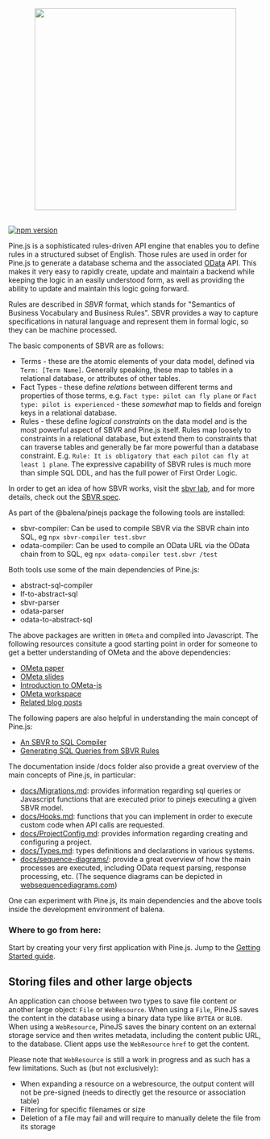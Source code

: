 
<div align="center">
  <img width="400" height="auto" src="https://raw.githubusercontent.com/balena-io/pinejs/master/pinejs.png">
  <br>
  <br>
</div>

[![npm version](https://badge.fury.io/js/@balena%2Fpinejs.svg)](https://badge.fury.io/js/@balena%2Fpinejs)


Pine.js is a sophisticated rules-driven API engine that enables you to define rules in a structured subset of English. Those rules are used in order for Pine.js to generate a database schema and the associated [OData](http://www.odata.org/) API. This makes it very easy to rapidly create, update and maintain a backend while keeping the logic in an easily understood form, as well as providing the ability to update and maintain this logic going forward.

Rules are described in *SBVR* format, which stands for "Semantics of Business Vocabulary and Business Rules". SBVR provides a way to capture specifications in natural language and represent them in formal logic, so they can be machine processed. 

The basic components of SBVR are as follows:

* Terms - these are the atomic elements of your data model, defined via `Term: [Term Name]`. Generally speaking, these map to tables in a relational database, or attributes of other tables.
* Fact Types - these define *relations* between different terms and properties of those terms, e.g. `Fact type: pilot can fly plane` or `Fact type: pilot is experienced` - these *somewhat* map to fields and foreign keys in a relational database.
* Rules - these define *logical constraints* on the data model and is the most powerful aspect of SBVR and Pine.js itself. Rules map loosely to constraints in a relational database, but extend them to constraints that can traverse tables and generally be far more powerful than a database constraint. E.g. `Rule: It is obligatory that each pilot can fly at least 1 plane`. The expressive capability of SBVR rules is much more than simple SQL DDL, and has the full power of First Order Logic.

In order to get an idea of how SBVR works, visit the [sbvr lab](http://www.sbvr.co/), and for more details, check out the [SBVR spec](http://www.omg.org/spec/SBVR/).

As part of the @balena/pinejs package the following tools are installed:

* sbvr-compiler: Can be used to compile SBVR via the SBVR chain into SQL, eg `npx sbvr-compiler test.sbvr`
* odata-compiler: Can be used to compile an OData URL via the OData chain from to SQL, eg `npx odata-compiler test.sbvr /test`

Both tools use some of the main dependencies of Pine.js:

* abstract-sql-compiler
* lf-to-abstract-sql
* sbvr-parser
* odata-parser
* odata-to-abstract-sql

The above packages are written in `OMeta` and compiled into Javascript. The following resources consitute a good starting point in order for someone to get a better understanding of OMeta and the above dependencies:

* [OMeta paper](http://www.tinlizzie.org/~awarth/papers/dls07.pdf)
* [OMeta slides](http://www.tinlizzie.org/ometa/dls07-slides.pdf)
* [Introduction to OMeta-js](http://b-studios.de/ometa-js/)
* [OMeta workspace](http://tinlizzie.org/ometa-js/#OMeta_Tutorial)
* [Related blog posts](http://codeofrob.com/entries/ometa-odata-odear---polishing-it-off.html)

The following papers are also helpful in understanding the main concept of Pine.js:

* [An SBVR to SQL Compiler](http://ceur-ws.org/Vol-649/paper7.pdf)
* [Generating SQL Queries from SBVR Rules](http://link.springer.com/chapter/10.1007%2F978-3-642-16289-3_12)

The documentation inside /docs folder also provide a great overview of the main concepts of Pine.js, in particular:

* [docs/Migrations.md](docs/Migrations.md): provides information regarding sql queries or Javascript functions that are executed prior to pinejs executing a given SBVR model.
* [docs/Hooks.md](docs/Hooks.md): functions that you can implement in order to execute custom code when API calls are requested.
* [docs/ProjectConfig.md](docs/ProjectConfig.md): provides information regarding creating and configuring a project.
* [docs/Types.md](docs/Types.md): types definitions and declarations in various systems.
* [docs/sequence-diagrams/](docs/sequence-diagrams): provide a great overview of how the main processes are executed, including OData request parsing, response processing, etc. (The sequence diagrams can be depicted in [websequencediagrams.com](https://www.websequencediagrams.com))

One can experiment with Pine.js, its main dependencies and the above tools inside the development environment of balena.


### Where to go from here:
Start by creating your very first application with Pine.js. Jump to the [Getting Started guide](https://github.com/balena-io/pinejs/blob/master/docs/GettingStarted.md).

## Storing files and other large objects

An application can choose between two types to save file content or another large object: `File` or `WebResource`. When using a `File`, PineJS saves the content in the database using a binary data type like `BYTEA` or `BLOB`. When using a `WebResource`, PineJS saves the binary content on an external storage service and then writes metadata, including the content public URL, to the database. Client apps use the `WebResource` `href` to get the content.

Please note that `WebResource` is still a work in progress and as such has a few limitations. Such as (but not exclusively):

 - When expanding a resource on a webresource, the output content will not be pre-signed (needs to directly get the resource or association table)
 - Filtering for specific filenames or size
 - Deletion of a file may fail and will require to manually delete the file from its storage

